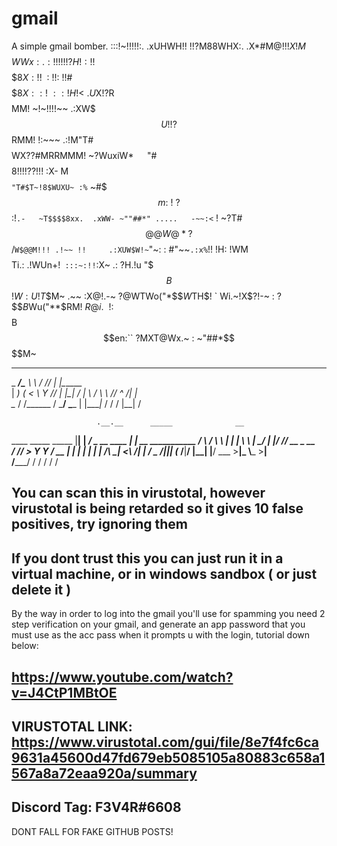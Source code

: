 # gmail
A simple gmail bomber.
                      :::!~!!!!!:.
                  .xUHWH!! !!?M88WHX:.
                .X*#M@$!!  !X!M$$$$$$WWx:.
               :!!!!!!?H! :!$!$$$$$$$$$$8X:
              !!~  ~:~!! :~!$!#$$$$$$$$$$8X:
             :!~::!H!<   ~.U$X!?R$$$$$$$$MM!
             ~!~!!!!~~ .:XW$$$U!!?$$$$$$RMM!
               !:~~~ .:!M"T#$$$$WX??#MRRMMM!
               ~?WuxiW*`   `"#$$$$8!!!!??!!!
             :X- M$$$$       `"T#$T~!8$WUXU~
            :%`  ~#$$$m:        ~!~ ?$$$$$$
          :!`.-   ~T$$$$8xx.  .xWW- ~""##*"
.....   -~~:<` !    ~?T#$$@@W@*?$$      /`
W$@@M!!! .!~~ !!     .:XUW$W!~ `"~:    :
#"~~`.:x%`!!  !H:   !WM$$$$Ti.: .!WUn+!`
:::~:!!`:X~ .: ?H.!u "$$$B$$$!W:U!T$$M~
.~~   :X@!.-~   ?@WTWo("*$$$W$TH$! `
Wi.~!X$?!-~    : ?$$$B$Wu("**$RM!
$R@i.~~ !     :   ~$$$$$B$$en:``
?MXT@Wx.~    :     ~"##*$$$$M~


___________________ ____   ____ _____ __________ 
\_   _____/\_____  \\   \ /   //  |  |\______   \
 |    __)    _(__  < \   Y   //   |  |_|       _/
 |     \    /       \ \     //    ^   /|    |   \
 \___  /   /______  /  \___/ \____   | |____|_  /
     \/           \/              |__|        \/ 

                       .__.__      _____              __                 
   ____   _____ _____  |__|  |   _/ ____\_ __   ____ |  | __ ___________ 
  / ___\ /     \\__  \ |  |  |   \   __\  |  \_/ ___\|  |/ // __ \_  __ \
 / /_/  >  Y Y  \/ __ \|  |  |__  |  | |  |  /\  \___|    <\  ___/|  | \/
 \___  /|__|_|  (____  /__|____/  |__| |____/  \___  >__|_ \\___  >__|   
/_____/       \/     \/                            \/     \/    \/        

You can scan this in virustotal, however virustotal is being retarded so it gives 10 false positives, try ignoring them
---------------------
If you dont trust this you can just run it in a virtual machine, or in windows sandbox ( or just delete it )
---------------------
By the way in order to log into the gmail you'll use for spamming you need 2 step verification on your gmail, and generate an app password that you must use as the acc pass when it prompts u with the login, tutorial down below:

https://www.youtube.com/watch?v=J4CtP1MBtOE
---------------------
VIRUSTOTAL LINK: https://www.virustotal.com/gui/file/8e7f4fc6ca9631a45600d47fd679eb5085105a80883c658a1567a8a72eaa920a/summary
---------------------
Discord Tag: F3V4R#6608
---------------------
DONT FALL FOR FAKE GITHUB POSTS!
